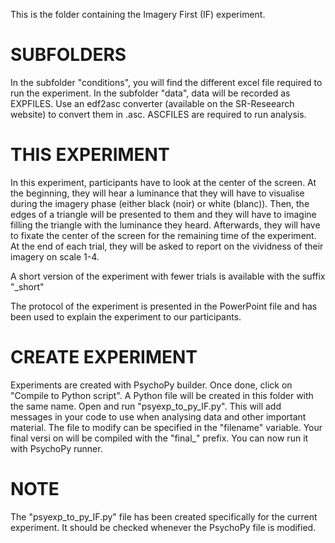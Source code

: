 This is the folder containing the Imagery First (IF) experiment.


# SUBFOLDERS
In the subfolder "conditions", you will find the different excel file required to run the experiment.
In the subfolder "data", data will be recorded as EXPFILES. Use an edf2asc converter (available on the SR-Reseearch website) to convert them in .asc. ASCFILES are required to run analysis.


# THIS EXPERIMENT
In this experiment, participants have to look at the center of the screen. At the beginning, they will hear a luminance that they will have to visualise during the imagery phase (either black (noir) or white (blanc)).
Then, the edges of a triangle will be presented to them and they will have to imagine filling the triangle with the luminance they heard. 
Afterwards, they will have to fixate the center of the screen for the remaining time of the experiment.
At the end of each trial, they will be asked to report on the vividness of their imagery on scale 1-4.

A short version of the experiment with fewer trials is available with the suffix "_short"

The protocol of the experiment is presented in the PowerPoint file and has been used to explain the experiment to our participants.


# CREATE EXPERIMENT
Experiments are created with PsychoPy builder. 
Once done, click on "Compile to Python script". A Python file will be created in this folder with the same name.
Open and run "psyexp_to_py_IF.py". This will add messages in your code to use when analysing data and other important material. The file to modify can be specified in the "filename" variable.
Your final versi on will be compiled with the "final_" prefix.
You can now run it with PsychoPy runner.


# NOTE
The "psyexp_to_py_IF.py" file has been created specifically for the current experiment. It should be checked whenever the PsychoPy file is modified.